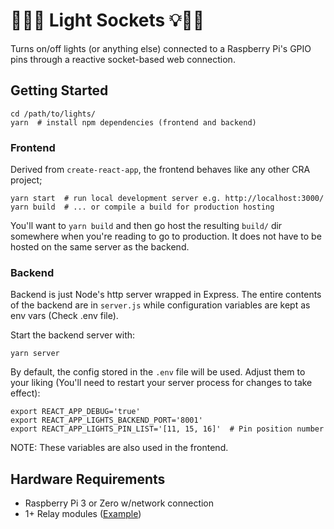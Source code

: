 # 🎄🔌💡 Light Sockets 💡🔌🎄

Turns on/off lights (or anything else) connected to a Raspberry Pi's GPIO pins through a reactive socket-based web connection.

## Getting Started

```
cd /path/to/lights/
yarn  # install npm dependencies (frontend and backend)
```

### Frontend

Derived from `create-react-app`, the frontend behaves like any other CRA project;

```
yarn start  # run local development server e.g. http://localhost:3000/
yarn build  # ... or compile a build for production hosting
```

You'll want to `yarn build` and then go host the resulting `build/` dir somewhere when you're reading to go to production. It does not have to be hosted on the same server as the backend.

### Backend

Backend is just Node's http server wrapped in Express. The entire contents of the backend are in `server.js` while configuration variables are kept as env vars (Check .env file).

Start the backend server with:

```
yarn server
```

By default, the config stored in the `.env` file will be used. Adjust them to your liking (You'll need to restart your server process for changes to take effect):

```
export REACT_APP_DEBUG='true'
export REACT_APP_LIGHTS_BACKEND_PORT='8001'
export REACT_APP_LIGHTS_PIN_LIST='[11, 15, 16]'  # Pin position number
```

NOTE: These variables are also used in the frontend.

## Hardware Requirements

* Raspberry Pi 3 or Zero w/network connection
* 1+ Relay modules ([Example](https://www.amazon.com/Docreate-Channel-Module-Arduino-Raspberry/dp/B075FRJQL4/ref=sr_1_2?ie=UTF8&qid=1510668116&sr=8-2&keywords=8+chanel+relay))
